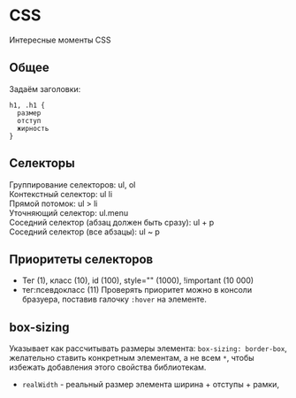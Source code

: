 # CSS
Интересные моменты CSS

## Общее

Задаём заголовки:

    h1, .h1 {
      размер
      отступ
      жирность
    }

## Селекторы
Группирование селекторов: ul, ol  
Контекстный селектор: ul li  
Прямой потомок: ul > li  
Уточняющий селектор: ul.menu  
Соседний селектор (абзац должен быть сразу): ul + p  
Соседний селектор (все абзацы): ul ~ p

## Приоритеты селекторов
- Тег (1), класс (10), id (100), style="" (1000), !important (10 000)
- тег:псевдокласс (11)
Проверять приоритет можно в консоли бразуера, поставив галочку `:hover` на элементе.

## box-sizing
Указывает как рассчитывать размеры элемента: `box-sizing: border-box`, желательно ставить конкретным элементам, а не всем `*`, чтобы избежать добавления этого свойства библиотекам.

- `realWidth` - реальный размер элемента ширина + отступы + рамки,
